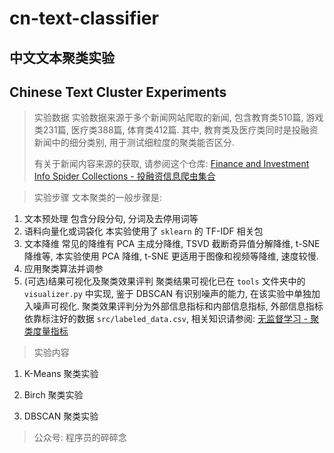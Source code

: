 # cn-text-classifier
## 中文文本聚类实验
## Chinese Text Cluster Experiments

>实验数据
实验数据来源于多个新闻网站爬取的新闻, 包含教育类510篇, 游戏类231篇, 医疗类388篇, 体育类412篇.
其中, 教育类及医疗类同时是投融资新闻中的细分类别, 用于测试细粒度的聚类能否区分.
>
>有关于新闻内容来源的获取, 请参阅这个仓库: [Finance and Investment Info Spider Collections - 投融资信息爬虫集合
](https://github.com/FesonX/finvest-spider)


>实验步骤
文本聚类的一般步骤是:
1. 文本预处理
包含分段分句, 分词及去停用词等
2. 语料向量化或词袋化
本实验使用了 `sklearn` 的 TF-IDF 相关包
3. 文本降维
常见的降维有 PCA 主成分降维, TSVD 截断奇异值分解降维, t-SNE降维等, 本实验使用 PCA 降维, t-SNE 更适用于图像和视频等降维, 速度较慢.
4. 应用聚类算法并调参
5. (可选)结果可视化及聚类效果评判
聚类结果可视化已在 `tools` 文件夹中的 `visualizer.py` 中实现, 鉴于 DBSCAN 有识别噪声的能力, 在该实验中单独加入噪声可视化.
聚类效果评判分为外部信息指标和内部信息指标, 外部信息指标依靠标注好的数据 `src/labeled_data.csv`, 相关知识请参阅:
[无监督学习 - 聚类度量指标](https://www.jianshu.com/p/611ecd46bd35)

>实验内容
1. K-Means 聚类实验

2. Birch 聚类实验

3. DBSCAN 聚类实验

>公众号: 程序员的碎碎念

